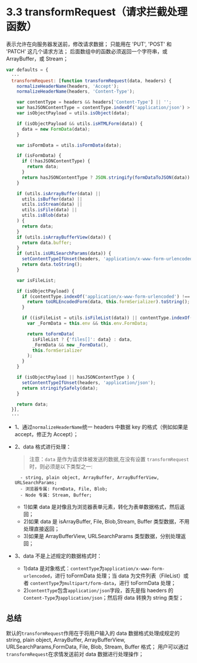 # 3.3 transformRequest（请求拦截处理函数）

表示允许在向服务器发送前，修改请求数据；
只能用在 'PUT', 'POST' 和 'PATCH' 这几个请求方法；
后面数组中的函数必须返回一个字符串，或 ArrayBuffer，或 Stream；

```javascript
var defaults = {
  ···
  transformRequest: [function transformRequest(data, headers) {
    normalizeHeaderName(headers, 'Accept');
    normalizeHeaderName(headers, 'Content-Type');

    var contentType = headers && headers['Content-Type'] || '';
    var hasJSONContentType = contentType.indexOf('application/json') > -1;
    var isObjectPayload = utils.isObject(data);

    if (isObjectPayload && utils.isHTMLForm(data)) {
      data = new FormData(data);
    }

    var isFormData = utils.isFormData(data);

    if (isFormData) {
      if (!hasJSONContentType) {
        return data;
      }
      return hasJSONContentType ? JSON.stringify(formDataToJSON(data)) : data;
    }

    if (utils.isArrayBuffer(data) ||
      utils.isBuffer(data) ||
      utils.isStream(data) ||
      utils.isFile(data) ||
      utils.isBlob(data)
    ) {
      return data;
    }
    if (utils.isArrayBufferView(data)) {
      return data.buffer;
    }
    if (utils.isURLSearchParams(data)) {
      setContentTypeIfUnset(headers, 'application/x-www-form-urlencoded;charset=utf-8');
      return data.toString();
    }

    var isFileList;

    if (isObjectPayload) {
      if (contentType.indexOf('application/x-www-form-urlencoded') !== -1) {
        return toURLEncodedForm(data, this.formSerializer).toString();
      }

      if ((isFileList = utils.isFileList(data)) || contentType.indexOf('multipart/form-data') > -1) {
        var _FormData = this.env && this.env.FormData;

        return toFormData(
          isFileList ? {'files[]': data} : data,
          _FormData && new _FormData(),
          this.formSerializer
        );
      }
    }

    if (isObjectPayload || hasJSONContentType ) {
      setContentTypeIfUnset(headers, 'application/json');
      return stringifySafely(data);
    }

    return data;
  }],
  ···
```

- 1、通过`normalizeHeaderName`统一 headers 中数据 key 的格式（例如如果是 accept，修正为 Accept）；
- 2、data 格式进行处理：

  > 注意：`data` 是作为请求体被发送的数据,在没有设置 `transformRequest` 时，则必须是以下类型之一:

  ```
    - string, plain object, ArrayBuffer, ArrayBufferView, URLSearchParams;
    - 浏览器专属: FormData, File, Blob;
    - Node 专属: Stream, Buffer;
  ```

  - 1)如果 data 是对像且为浏览器表单元素，转化为表单数据格式，然后返回；
  - 2)如果 data 是 isArrayBuffer, File, Blob,Stream, Buffer 类型数据，不用处理直接返回；
  - 3)如果是 ArrayBufferView, URLSearchParams 类型数据，分别处理返回；

- 3、data 不是上述规定的数据格式时：
  - 1)data 是对象格式：`contentType`为`application/x-www-form-urlencoded`，进行 toFormData 处理；当 data 为文件列表（FileList）或者 `contentType`为`multipart/form-data`，进行 toFormData 处理；
  - 2)`contentType`包含`application/json`字段，首先是指 haeders 的`Content-Type`为`application/json`；然后将 data 转换为 string 类型；

## 总结

默认的`transformRequest`作用在于将用户输入的 data 数据格式处理成规定的 string, plain object, ArrayBuffer, ArrayBufferView, URLSearchParams,FormData, File, Blob, Stream, Buffer 格式；
用户可以通过`transformRequest`在求情发送前对 data 数据进行处理操作；

